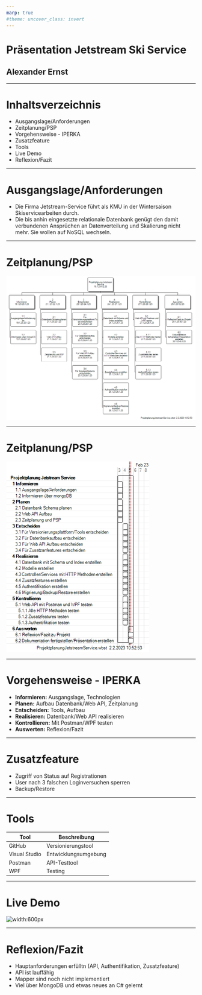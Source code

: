 ```yaml
---
marp: true
#theme: uncover_class: invert
---
```


# Präsentation Jetstream Ski Service
## Alexander Ernst

---

# Inhaltsverzeichnis

- Ausgangslage/Anforderungen
- Zeitplanung/PSP
- Vorgehensweise - IPERKA
- Zusatzfeature
- Tools
- Live Demo
- Reflexion/Fazit

---

# Ausgangslage/Anforderungen

* Die Firma Jetstream-Service führt als KMU in der Wintersaison Skiservicearbeiten durch.
* Die bis anhin eingesetzte relationale Datenbank genügt den damit verbundenen Ansprüchen an Datenverteilung und Skalierung nicht mehr. Sie wollen auf NoSQL wechseln.

---

# Zeitplanung/PSP

![width:650px](https://github.com/alexanderternst/JetstreamSkiserviceAPI-MongoDB/blob/master/Dokumentation/bilder/ProjektplanungWBS.png?raw=true)

---

# Zeitplanung/PSP

![height:500px](https://github.com/alexanderternst/JetstreamSkiserviceAPI-MongoDB/blob/master/Dokumentation/bilder/ProjektplanungGANTT.png?raw=true)

--- 

# Vorgehensweise - IPERKA

- **Informieren:** Ausgangslage, Technologien
- **Planen:** Aufbau Datenbank/Web API, Zeitplanung
- **Entscheiden:** Tools, Aufbau
- **Realisieren:** Datenbank/Web API realisieren
- **Kontrollieren:** Mit Postman/WPF testen
- **Auswerten:** Reflexion/Fazit

---

# Zusatzfeature

- Zugriff von Status auf Registrationen
- User nach 3 falschen Loginversuchen sperren
- Backup/Restore

---

# Tools

| Tool | Beschreibung |
| --- | --- |
| GitHub | Versionierungstool |
| Visual Studio | Entwicklungsumgebung |
| Postman | API-Testtool |
| WPF | Testing |

---

# Live Demo

![width:600px](https://media.istockphoto.com/id/1328399434/photo/live-demo-symbol-concept-words-live-demo-on-wooden-blocks-on-a-beautiful-orange-background.jpg?s=612x612&w=0&k=20&c=xrEz6Zdkz2htzivAG-JrwhWTW0v2emTz6PZ_aFIHzPw=)

---

# Reflexion/Fazit

- Hauptanforderungen erfülltn (API, Authentifikation, Zusatzfeature)
- API ist lauffähig
- Mapper sind noch nicht implementiert
- Viel über MongoDB und etwas neues an C# gelernt